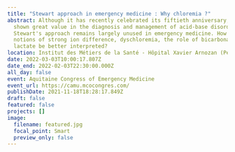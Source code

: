 ```yaml
---
title: "Stewart approach in emergency medicine : Why chloremia ?"
abstract: Although it has recently celebrated its fiftieth anniversary, and has
  shown great value in the diagnosis and management of acid-base disorders,
  Stewart's approach remains largely unused in emergency medicine. How can the
  notions of strong ion difference, dyschloremia, the role of bicarbonates and
  lactate be better interpreted?
location: Institut des Métiers de la Santé - Hôpital Xavier Arnozan (Pessac, France)
date: 2022-03-03T10:00:17.807Z
date_end: 2022-02-03T22:30:00.000Z
all_day: false
event: Aquitaine Congress of Emergency Medicine
event_url: https://camu.mcocongres.com/
publishDate: 2021-11-18T18:28:17.849Z
draft: false
featured: false
projects: []
image:
  filename: featured.jpg
  focal_point: Smart
  preview_only: false
---
```

